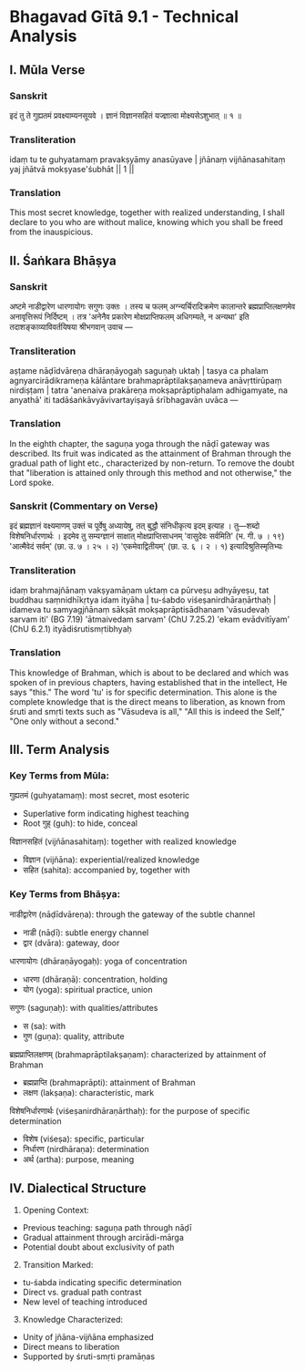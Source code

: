 # Bhagavad Gītā 9.1 - Technical Analysis

## I. Mūla Verse

### Sanskrit
इदं तु ते गुह्यतमं प्रवक्ष्याम्यनसूयवे ।
ज्ञानं विज्ञानसहितं यज्ज्ञात्वा मोक्ष्यसेऽशुभात् ॥ १ ॥

### Transliteration
idaṃ tu te guhyatamaṃ pravakṣyāmy anasūyave |
jñānaṃ vijñānasahitaṃ yaj jñātvā mokṣyase'śubhāt || 1 ||

### Translation
This most secret knowledge, together with realized understanding, I shall declare to you who are without malice, knowing which you shall be freed from the inauspicious.

## II. Śaṅkara Bhāṣya

### Sanskrit
अष्टमे नाडीद्वारेण धारणायोगः सगुणः उक्तः । तस्य च फलम् अग्न्यर्चिरादिक्रमेण कालान्तरे ब्रह्मप्राप्तिलक्षणमेव अनावृत्तिरूपं निर्दिष्टम् । तत्र 'अनेनैव प्रकारेण मोक्षप्राप्तिफलम् अधिगम्यते, न अन्यथा' इति तदाशङ्काव्याविवर्तयिषया श्रीभगवान् उवाच —

### Transliteration
aṣṭame nāḍīdvāreṇa dhāraṇāyogaḥ saguṇaḥ uktaḥ | tasya ca phalam agnyarcirādikrameṇa kālāntare brahmaprāptilakṣaṇameva anāvṛttirūpaṃ nirdiṣṭam | tatra 'anenaiva prakāreṇa mokṣaprāptiphalam adhigamyate, na anyathā' iti tadāśaṅkāvyāvivartayiṣayā śrībhagavān uvāca —

### Translation
In the eighth chapter, the saguṇa yoga through the nāḍī gateway was described. Its fruit was indicated as the attainment of Brahman through the gradual path of light etc., characterized by non-return. To remove the doubt that "liberation is attained only through this method and not otherwise," the Lord spoke.

### Sanskrit (Commentary on Verse)
इदं ब्रह्मज्ञानं वक्ष्यमाणम् उक्तं च पूर्वेषु अध्यायेषु, तत् बुद्धौ संनिधीकृत्य इदम् इत्याह । तु—शब्दो विशेषनिर्धारणार्थः । इदमेव तु सम्यग्ज्ञानं साक्षात् मोक्षप्राप्तिसाधनम् 'वासुदेवः सर्वमिति' (भ. गी. ७ । १९) 'आत्मैवेदं सर्वम्' (छा. उ. ७ । २५ । २) 'एकमेवाद्वितीयम्' (छा. उ. ६ । २ । १) इत्यादिश्रुतिस्मृतिभ्यः

### Transliteration
idaṃ brahmajñānaṃ vakṣyamāṇam uktaṃ ca pūrveṣu adhyāyeṣu, tat buddhau saṃnidhīkṛtya idam ityāha | tu-śabdo viśeṣanirdhāraṇārthaḥ | idameva tu samyagjñānaṃ sākṣāt mokṣaprāptisādhanam 'vāsudevaḥ sarvam iti' (BG 7.19) 'ātmaivedam sarvam' (ChU 7.25.2) 'ekam evādvitīyam' (ChU 6.2.1) ityādiśrutismṛtibhyaḥ

### Translation
This knowledge of Brahman, which is about to be declared and which was spoken of in previous chapters, having established that in the intellect, He says "this." The word 'tu' is for specific determination. This alone is the complete knowledge that is the direct means to liberation, as known from śruti and smṛti texts such as "Vāsudeva is all," "All this is indeed the Self," "One only without a second."

## III. Term Analysis

### Key Terms from Mūla:

गुह्यतमं (guhyatamaṃ): most secret, most esoteric
- Superlative form indicating highest teaching
- Root गुह् (guh): to hide, conceal

विज्ञानसहितं (vijñānasahitaṃ): together with realized knowledge
- विज्ञान (vijñāna): experiential/realized knowledge
- सहित (sahita): accompanied by, together with

### Key Terms from Bhāṣya:

नाडीद्वारेण (nāḍīdvāreṇa): through the gateway of the subtle channel
- नाडी (nāḍī): subtle energy channel
- द्वार (dvāra): gateway, door

धारणायोगः (dhāraṇāyogaḥ): yoga of concentration
- धारणा (dhāraṇā): concentration, holding
- योग (yoga): spiritual practice, union

सगुणः (saguṇaḥ): with qualities/attributes
- स (sa): with
- गुण (guṇa): quality, attribute

ब्रह्मप्राप्तिलक्षणम् (brahmaprāptilakṣaṇam): characterized by attainment of Brahman
- ब्रह्मप्राप्ति (brahmaprāpti): attainment of Brahman
- लक्षण (lakṣaṇa): characteristic, mark

विशेषनिर्धारणार्थः (viśeṣanirdhāraṇārthaḥ): for the purpose of specific determination
- विशेष (viśeṣa): specific, particular
- निर्धारण (nirdhāraṇa): determination
- अर्थ (artha): purpose, meaning

## IV. Dialectical Structure

1. Opening Context:
- Previous teaching: saguṇa path through nāḍī
- Gradual attainment through arcirādi-mārga
- Potential doubt about exclusivity of path

2. Transition Marked:
- tu-śabda indicating specific determination
- Direct vs. gradual path contrast
- New level of teaching introduced

3. Knowledge Characterized:
- Unity of jñāna-vijñāna emphasized
- Direct means to liberation
- Supported by śruti-smṛti pramāṇas

